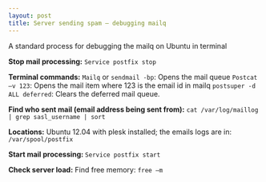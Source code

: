 ```yaml
---
layout: post
title: Server sending spam – debugging mailq
---
```


A standard process for debugging the mailq on Ubuntu in terminal

<b>Stop mail processing:</b>
`Service postfix stop`

<b>Terminal commands:</b>
`Mailq` or `sendmail -bp`: Opens the mail queue
`Postcat –v 123`: Opens the mail item where 123 is the email id in mailq
`postsuper -d ALL deferred`: Clears the deferred mail queue.
 
<b>Find who sent mail (email address being sent from):</b>
`cat /var/log/maillog | grep sasl_username | sort`

<b>Locations:</b>
Ubuntu 12.04 with plesk installed; the emails logs are in: `/var/spool/postfix`

<b>Start mail processing: </b>
`Service postfix start`

<b>Check server load:</b>
Find free memory: `free –m`
